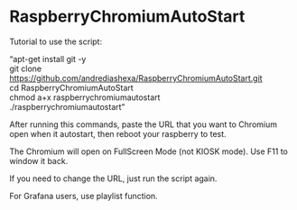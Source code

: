 <h1>RaspberryChromiumAutoStart</h1>

Tutorial to use the script:

<q>apt-get install git -y <br>
git clone https://github.com/andrediashexa/RaspberryChromiumAutoStart.git <br>
cd RaspberryChromiumAutoStart <br>
chmod a+x raspberrychromiumautostart <br>
./raspberrychromiumautostart</q>

After running this commands, paste the URL that you want to Chromium open when it autostart, then reboot your raspberry to test.

The Chromium will open on FullScreen Mode (not KIOSK mode). Use F11 to window it back.

If you need to change the URL, just run the script again.

For Grafana users, use playlist function.
